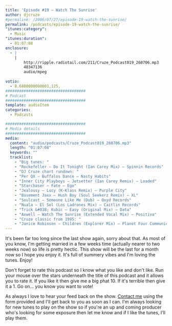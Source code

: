 ```yaml
---
title: 'Episode #19 – Watch The Sunrise'
author: djcruze
#permalink: /2006/07/27/episode-19-watch-the-sunrise/
permalink: /podcasts/episode-19-watch-the-sunrise/
"itunes:category":
  - Music
"itunes:duration":
  - 01:07:08
enclosure:
  - |
    |
        http://ripple.radiotail.com/211/Cruze_Podcast019_260706.mp3
        48347136
        audio/mpeg
        
votio:
  - 8.6800000000001,125,
###################################
# Podcast
###################################
template: audioItem
categories:
  - Podcasts

###################################
# Media details
###################################
media:
  content: "audio/podcasts/Cruze_Podcast019_260706.mp3"
  length: "01:07:08"
  keywords: ""
  tracklist:
    - "Big tunes: "
    - "Rockefeller – Do It Tonight (Ian Carey Mix) – Spinnin Records"
    - "DJ Cruze chart rundown: "
    - "Per QX – Buffalos Dance – Nasty Habits"
    - "Inner City Playboys – Jetsetter (Ian Carey Remix) – Loaded"
    - "Starchaser – Fate – Ego"
    - "Jealousy – Lucy (K-Klass Remix) – Purple City"
    - "Basement Jaxx – Hush Boy (Soul Seekerz Remix) – XL"
    - "Soulcast – Someone Like Me (Dub) – Oxyd Records"
    - "Nuala – El Sol (Los Ladrones Mix) – Caitlin Records"
    - "Trick &#038; Kubic – Easy (Original Mix) – Data"
    - "Axwell – Watch The Sunrise (Extended Vocal Mix) – Positiva"
    - "Cruze classic from 1995: "
    - "Janice Robinson – Children (Explorer Mix) – Planet Four Communications"
---
```


It's been far too long since the last show again, sorry about that. As most of you know, I'm getting married in a few weeks time (actually nearer to two weeks now) so life is pretty hectic. This show will be the last for a month now so I hope you enjoy it. It's full of summery vibes and I'm loving the tunes. Enjoy!

Don't forget to rate this podcast so I know what you like and don't like. Run your mouse over the stars underneath the title of this podcast and it allows you to rate it. If you like it then give me a big phat 10. If it's terrible then give it a 1. Go on&#8230; you know you want to vote!

As always I love to hear your feed back on the show. [Contact me][16] using the form provided and I'll get back to you as soon as I can. I'm always looking for new tunes to play on the show so if you're an up and coming producer who's looking for some exposure then let me know and if I like the tunes, I'll play them.

 [1]: http://www.ian45carey.com/
 [2]: http://www.spinninrecords.nl/
 [3]: http://www.perqx.com/
 [4]: http://www.loadedrecords.com/
 [5]: http://www.oxyd.it/oxyd_html/oxyd_artists_starchaser.htm
 [6]: http://www.purplecitymusic.com/
 [7]: http://www.basementjaxx.co.uk/
 [8]: http://www.soulseekerz.com/
 [9]: http://www.oxyd.it/
 [10]: http://www.caitlinrecords.com/artists/page9/page9.html
 [11]: http://www.caitlinrecords.com/
 [12]: http://www.trick-kubic.de/
 [13]: http://www.ministryofsound.com/home/
 [14]: http://www.axwell.co.uk/
 [15]: http://www.positivarecords.com/
 [16]: http://www.djcruze.co.uk/cms/contact/
